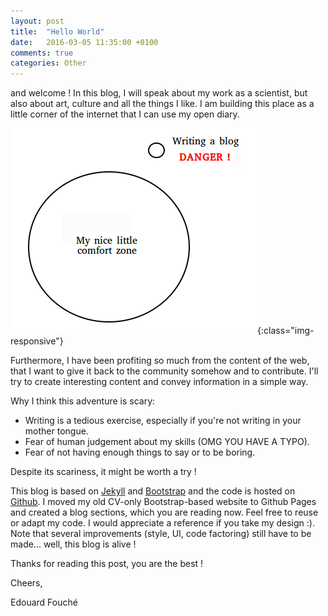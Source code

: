 ```yaml
---
layout: post
title:  "Hello World"
date:   2016-03-05 11:35:00 +0100
comments: true
categories: Other
---
```


and welcome ! In this blog, I will speak about my work as a scientist, but also about art, culture and all the things I like. I am building this place as a little corner of the internet that I can use my open diary. 
<!--more-->

![comfort_zone](/img/hello_world_1.png){:class="img-responsive"}


Furthermore, I have been profiting so much from the content of the web, that I want to give it back to the community somehow and to contribute. I'll try to create interesting content and convey information in a simple way.

Why I think this adventure is scary:
- Writing is a tedious exercise, especially if you're not writing in your mother tongue.
- Fear of human judgement about my skills (OMG YOU HAVE A TYPO).
- Fear of not having enough things to say or to be boring.

Despite its scariness, it might be worth a try ! 

This blog is based on [Jekyll][jekyll] and [Bootstrap][bootstrap] and the code is hosted on [Github][github]. I moved my old CV-only Bootstrap-based website to Github Pages and created a blog sections, which you are reading now. Feel free to reuse or adapt my code. I would appreciate a reference if you take my design :). Note that several improvements (style, UI, code factoring) still have to be made... well, this blog is alive !  

Thanks for reading this post, you are the best !

Cheers, 

Edouard Fouché

[jekyll]: https://jekyllrb.com/
[github]: https://github.com/edouardfouche/edouardfouche.github.io
[bootstrap]: http://getbootstrap.com/
